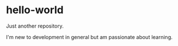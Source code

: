 # hello-world
Just another repository.

I'm new to development in general but am passionate about learning. 
